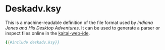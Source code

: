 Deskadv.ksy
===========

This is a machine-readable definition of the file format used by *Indiana Jones and His Desktop Adventures*. It can be used to generate a parser or inspect files online in the [kaitai-web-ide](ide.kaitai.io).

```yaml
{{#include deskadv.ksy}}
```
